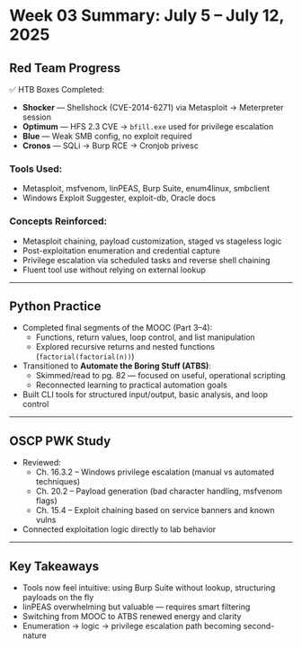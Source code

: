 # Week 03 Summary: July 5 – July 12, 2025

## Red Team Progress
✅ HTB Boxes Completed:
- **Shocker** — Shellshock (CVE-2014-6271) via Metasploit → Meterpreter session
- **Optimum** — HFS 2.3 CVE → `bfill.exe` used for privilege escalation
- **Blue** — Weak SMB config, no exploit required
- **Cronos** — SQLi → Burp RCE → Cronjob privesc

### Tools Used:
- Metasploit, msfvenom, linPEAS, Burp Suite, enum4linux, smbclient
- Windows Exploit Suggester, exploit-db, Oracle docs

### Concepts Reinforced:
- Metasploit chaining, payload customization, staged vs stageless logic
- Post-exploitation enumeration and credential capture
- Privilege escalation via scheduled tasks and reverse shell chaining
- Fluent tool use without relying on external lookup

---

## Python Practice

- Completed final segments of the MOOC (Part 3–4):
  - Functions, return values, loop control, and list manipulation
  - Explored recursive returns and nested functions (`factorial(factorial(n))`)
- Transitioned to **Automate the Boring Stuff (ATBS)**:
  - Skimmed/read to pg. 82 — focused on useful, operational scripting
  - Reconnected learning to practical automation goals
- Built CLI tools for structured input/output, basic analysis, and loop control

---

## OSCP PWK Study

- Reviewed:
  - Ch. 16.3.2 – Windows privilege escalation (manual vs automated techniques)
  - Ch. 20.2 – Payload generation (bad character handling, msfvenom flags)
  - Ch. 15.4 – Exploit chaining based on service banners and known vulns
- Connected exploitation logic directly to lab behavior

---

## Key Takeaways

- Tools now feel intuitive: using Burp Suite without lookup, structuring payloads on the fly
- linPEAS overwhelming but valuable — requires smart filtering
- Switching from MOOC to ATBS renewed energy and clarity
- Enumeration → logic → privilege escalation path becoming second-nature